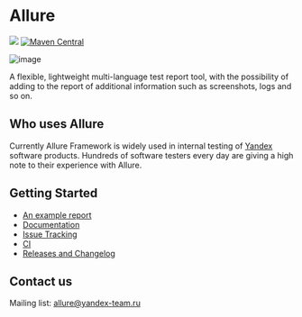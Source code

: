 # Allure

[<img src="http://img.shields.io/github/release/allure-framework/allure-core.png?style=flat">](https://github.com/allure-framework/allure-core/releases/latest) [![Maven Central](https://maven-badges.herokuapp.com/maven-central/ru.yandex.qatools.allure/allure-core/badge.svg?style=flat)](https://maven-badges.herokuapp.com/maven-central/ru.yandex.qatools.allure/allure-core)


![image](https://raw.github.com/allure-framework/allure-core/master/allure-dashboard.png)

A flexible, lightweight multi-language test report tool, with the possibility of adding to the report of additional information such as screenshots, logs and so on.

## Who uses Allure
Currently Allure Framework is widely used in internal testing of [Yandex](http://company.yandex.com/) software products. Hundreds of software testers every day are giving a high note to their experience with Allure.

## Getting Started

* [An example report](http://teamcity.qatools.ru/repository/download/allure_core_master_release/.lastSuccessful/index.html#/home)
* [Documentation](https://github.com/allure-framework/allure-core/wiki)
* [Issue Tracking](https://github.com/allure-framework/allure-core/issues?labels=&milestone=&page=1&state=open)
* [CI](http://teamcity.qatools.ru/)
* [Releases and Changelog](https://github.com/allure-framework/allure-core/releases)

## Contact us
Mailing list: [allure@yandex-team.ru](mailto:allure@yandex-team.ru)
